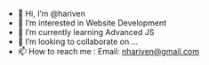 - 👋 Hi, I’m @hariven
- 👀 I’m interested in Website Development
- 🌱 I’m currently learning Advanced JS
- 💞️ I’m looking to collaborate on ...
- 📫 How to reach me : 
Email: nhariven@gmail.com

<!---
hariven/hariven is a ✨ special ✨ repository because its `README.md` (this file) appears on your GitHub profile.
You can click the Preview link to take a look at your changes.
--->
